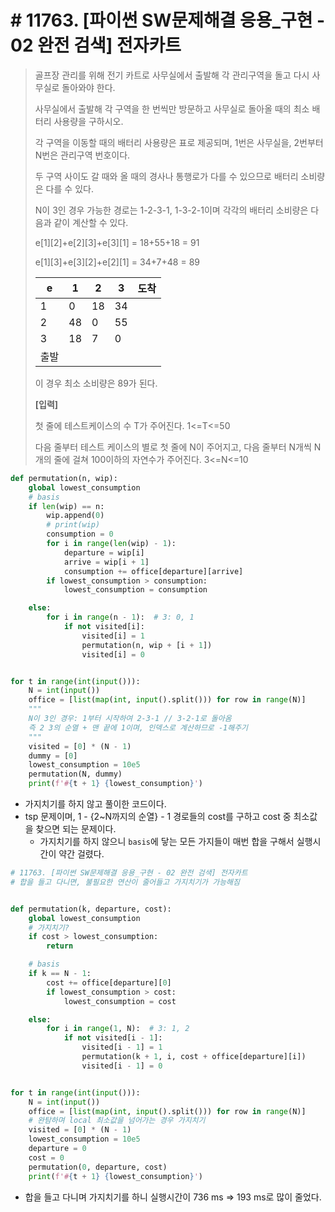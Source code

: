 # # 11763. [파이썬 SW문제해결 응용_구현 - 02 완전 검색] 전자카트

> 골프장 관리를 위해 전기 카트로 사무실에서 출발해 각 관리구역을 돌고 다시 사무실로 돌아와야 한다.
>
> 사무실에서 출발해 각 구역을 한 번씩만 방문하고 사무실로 돌아올 때의 최소 배터리 사용량을 구하시오.
>
> 각 구역을 이동할 때의 배터리 사용량은 표로 제공되며, 1번은 사무실을, 2번부터 N번은 관리구역 번호이다.
>
> 두 구역 사이도 갈 때와 올 때의 경사나 통행로가 다를 수 있으므로 배터리 소비량은 다를 수 있다.
>
> N이 3인 경우 가능한 경로는 1-2-3-1, 1-3-2-1이며 각각의 배터리 소비량은 다음과 같이 계산할 수 있다.
>
> e[1][2]+e[2][3]+e[3][1] = 18+55+18 = 91
>
> e[1][3]+e[3][2]+e[2][1] = 34+7+48 = 89
>
>  
>
> | e    | 1    | 2    | 3    | 도착 |
> | ---- | ---- | ---- | ---- | ---- |
> | 1    | 0    | 18   | 34   |      |
> | 2    | 48   | 0    | 55   |      |
> | 3    | 18   | 7    | 0    |      |
> | 출발 |      |      |      |      |
>
> 
> 이 경우 최소 소비량은 89가 된다.
>
> 
> **[입력]**
>
> 첫 줄에 테스트케이스의 수 T가 주어진다. 1<=T<=50
>
> 다음 줄부터 테스트 케이스의 별로 첫 줄에 N이 주어지고, 다음 줄부터 N개씩 N개의 줄에 걸쳐 100이하의 자연수가 주어진다. 3<=N<=10

```python
def permutation(n, wip):
    global lowest_consumption
    # basis
    if len(wip) == n:
        wip.append(0)
        # print(wip)
        consumption = 0
        for i in range(len(wip) - 1):
            departure = wip[i]
            arrive = wip[i + 1]
            consumption += office[departure][arrive]
        if lowest_consumption > consumption:
            lowest_consumption = consumption

    else:
        for i in range(n - 1):  # 3: 0, 1
            if not visited[i]:
                visited[i] = 1
                permutation(n, wip + [i + 1])
                visited[i] = 0


for t in range(int(input())):
    N = int(input())
    office = [list(map(int, input().split())) for row in range(N)]
    """
    N이 3인 경우: 1부터 시작하여 2-3-1 // 3-2-1로 돌아옴
    즉 2 3의 순열 + 맨 끝에 1이며, 인덱스로 계산하므로 -1해주기
    """
    visited = [0] * (N - 1)
    dummy = [0]
    lowest_consumption = 10e5
    permutation(N, dummy)
    print(f'#{t + 1} {lowest_consumption}')
```

- 가지치기를 하지 않고 풀이한 코드이다. 
- tsp 문제이며, 1 - {2~N까지의 순열} - 1 경로들의 cost를 구하고 cost 중 최소값을 찾으면 되는 문제이다.
  - 가지치기를 하지 않으니 `basis`에 닿는 모든 가지들이 매번 합을 구해서 실행시간이 약간 걸렸다.



```python
# 11763. [파이썬 SW문제해결 응용_구현 - 02 완전 검색] 전자카트
# 합을 들고 다니면, 불필요한 연산이 줄어들고 가지치기가 가능해짐


def permutation(k, departure, cost):
    global lowest_consumption
    # 가지치기?
    if cost > lowest_consumption:
        return

    # basis
    if k == N - 1:
        cost += office[departure][0]
        if lowest_consumption > cost:
            lowest_consumption = cost

    else:
        for i in range(1, N):  # 3: 1, 2
            if not visited[i - 1]:
                visited[i - 1] = 1
                permutation(k + 1, i, cost + office[departure][i])
                visited[i - 1] = 0


for t in range(int(input())):
    N = int(input())
    office = [list(map(int, input().split())) for row in range(N)]
    # 완탐하며 local 최소값을 넘어가는 경우 가지치기
    visited = [0] * (N - 1)
    lowest_consumption = 10e5
    departure = 0
    cost = 0
    permutation(0, departure, cost)
    print(f'#{t + 1} {lowest_consumption}')
```

- 합을 들고 다니며 가지치기를 하니 실행시간이 736 ms => 193 ms로 많이 줄었다.